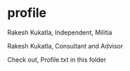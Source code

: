 # profile
Rakesh Kukatla, Independent, Militia

Rakesh Kukatla, Consultant and Advisor

Check out, Profile.txt in this folder
